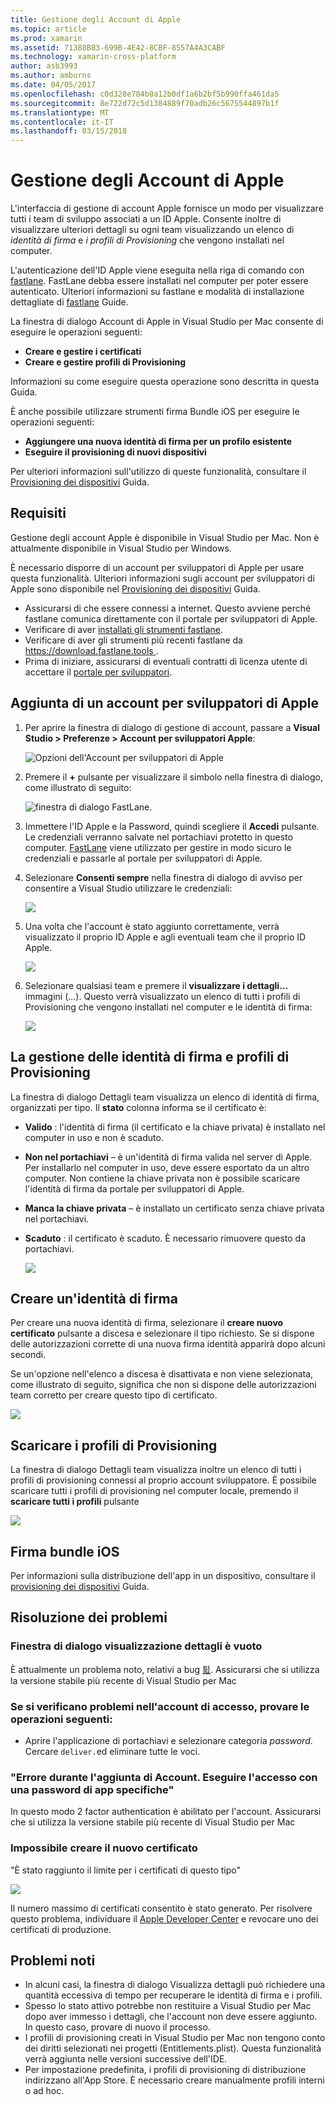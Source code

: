 ```yaml
---
title: Gestione degli Account di Apple
ms.topic: article
ms.prod: xamarin
ms.assetid: 71388B83-699B-4E42-8CBF-8557A4A3CABF
ms.technology: xamarin-cross-platform
author: asb3993
ms.author: amburns
ms.date: 04/05/2017
ms.openlocfilehash: c0d328e784b0a12b0df1a6b2bf5b990ffa461da5
ms.sourcegitcommit: 8e722d72c5d1384889f70adb26c5675544897b1f
ms.translationtype: MT
ms.contentlocale: it-IT
ms.lasthandoff: 03/15/2018
---
```

# <a name="apple-account-management"></a>Gestione degli Account di Apple

L'interfaccia di gestione di account Apple fornisce un modo per visualizzare tutti i team di sviluppo associati a un ID Apple. Consente inoltre di visualizzare ulteriori dettagli su ogni team visualizzando un elenco di _identità di firma_ e _i profili di Provisioning_ che vengono installati nel computer.

L'autenticazione dell'ID Apple viene eseguita nella riga di comando con [fastlane](https://fastlane.tools/). FastLane debba essere installati nel computer per poter essere autenticato. Ulteriori informazioni su fastlane e modalità di installazione dettagliate di [fastlane](~/ios/deploy-test/provisioning/fastlane/index.md) Guide.

La finestra di dialogo Account di Apple in Visual Studio per Mac consente di eseguire le operazioni seguenti:

* **Creare e gestire i certificati** 
* **Creare e gestire profili di Provisioning** 

Informazioni su come eseguire questa operazione sono descritta in questa Guida.

È anche possibile utilizzare strumenti firma Bundle iOS per eseguire le operazioni seguenti:

* **Aggiungere una nuova identità di firma per un profilo esistente** 
* **Eseguire il provisioning di nuovi dispositivi** 

Per ulteriori informazioni sull'utilizzo di queste funzionalità, consultare il [Provisioning dei dispositivi](~/ios/get-started/installation/device-provisioning/index.md) Guida.
️
## <a name="requirements"></a>Requisiti

Gestione degli account Apple è disponibile in Visual Studio per Mac. Non è attualmente disponibile in Visual Studio per Windows.

È necessario disporre di un account per sviluppatori di Apple per usare questa funzionalità. Ulteriori informazioni sugli account per sviluppatori di Apple sono disponibile nel [Provisioning dei dispositivi](~/ios/get-started/installation/device-provisioning/index.md) Guida.

- Assicurarsi di che essere connessi a internet. Questo avviene perché fastlane comunica direttamente con il portale per sviluppatori di Apple.
- Verificare di aver [installati gli strumenti fastlane](~/ios/deploy-test/provisioning/fastlane/index.md#Installation).
- Verificare di aver gli strumenti più recenti fastlane da [ https://download.fastlane.tools ](https://download.fastlane.tools).
- Prima di iniziare, assicurarsi di eventuali contratti di licenza utente di accettare il [portale per sviluppatori](https://developer.apple.com/account/).

## <a name="adding-an-apple-developer-account"></a>Aggiunta di un account per sviluppatori di Apple

1. Per aprire la finestra di dialogo di gestione di account, passare a **Visual Studio > Preferenze > Account per sviluppatori Apple**:

    ![Opzioni dell'Account per sviluppatori di Apple](apple-account-management-images/image1.png)

2. Premere il  **+**  pulsante per visualizzare il simbolo nella finestra di dialogo, come illustrato di seguito: 

    ![finestra di dialogo FastLane.](apple-account-management-images/image2.png)

4. Immettere l'ID Apple e la Password, quindi scegliere il **Accedi** pulsante. Le credenziali verranno salvate nel portachiavi protetto in questo computer. [FastLane](~/ios/deploy-test/provisioning/fastlane/index.md) viene utilizzato per gestire in modo sicuro le credenziali e passarle al portale per sviluppatori di Apple.
 
5. Selezionare **Consenti sempre** nella finestra di dialogo di avviso per consentire a Visual Studio utilizzare le credenziali:

    ![](apple-account-management-images/image4.png)

6. Una volta che l'account è stato aggiunto correttamente, verrà visualizzato il proprio ID Apple e agli eventuali team che il proprio ID Apple.

    ![](apple-account-management-images/image5.png)

7. Selezionare qualsiasi team e premere il **visualizzare i dettagli...** immagini (...). Questo verrà visualizzato un elenco di tutti i profili di Provisioning che vengono installati nel computer e le identità di firma:

    ![](apple-account-management-images/image6.png)


<a name="managing" />


## <a name="managing-signing-identities-and-provisioning-profiles"></a>La gestione delle identità di firma e profili di Provisioning

La finestra di dialogo Dettagli team visualizza un elenco di identità di firma, organizzati per tipo. Il **stato** colonna informa se il certificato è: 

* **Valido** : l'identità di firma (il certificato e la chiave privata) è installato nel computer in uso e non è scaduto.

* **Non nel portachiavi** – è un'identità di firma valida nel server di Apple. Per installarlo nel computer in uso, deve essere esportato da un altro computer. Non contiene la chiave privata non è possibile scaricare l'identità di firma da portale per sviluppatori di Apple.

* **Manca la chiave privata** – è installato un certificato senza chiave privata nel portachiavi.

* **Scaduto** : il certificato è scaduto. È necessario rimuovere questo da portachiavi.

  ![](apple-account-management-images/image7.png)

## <a name="create-a-signing-identities"></a>Creare un'identità di firma

Per creare una nuova identità di firma, selezionare il **creare nuovo certificato** pulsante a discesa e selezionare il tipo richiesto. Se si dispone delle autorizzazioni corrette di una nuova firma identità apparirà dopo alcuni secondi.

Se un'opzione nell'elenco a discesa è disattivata e non viene selezionata, come illustrato di seguito, significa che non si dispone delle autorizzazioni team corretto per creare questo tipo di certificato.

![](apple-account-management-images/image8.png)

## <a name="download-provisioning-profiles"></a>Scaricare i profili di Provisioning

La finestra di dialogo Dettagli team visualizza inoltre un elenco di tutti i profili di provisioning connessi al proprio account sviluppatore. È possibile scaricare tutti i profili di provisioning nel computer locale, premendo il **scaricare tutti i profili** pulsante

![](apple-account-management-images/image9.png)

## <a name="ios-bundle-signing"></a>Firma bundle iOS

Per informazioni sulla distribuzione dell'app in un dispositivo, consultare il [provisioning dei dispositivi](~/ios/get-started/installation/device-provisioning/index.md) Guida.

## <a name="troubleshooting"></a>Risoluzione dei problemi

### <a name="view-details-dialog-is-empty"></a>Finestra di dialogo visualizzazione dettagli è vuoto

È attualmente un problema noto, relativi a bug [&#53906;](https://bugzilla.xamarin.com/show_bug.cgi?id=53906). Assicurarsi che si utilizza la versione stabile più recente di Visual Studio per Mac

### <a name="if-you-are-experiencing-issues-logging-in-your-account-please-try-the-following"></a>Se si verificano problemi nell'account di accesso, provare le operazioni seguenti:

* Aprire l'applicazione di portachiavi e selezionare categoria *password*. Cercare `deliver.`ed eliminare tutte le voci.

### <a name="error-adding-account-please-sign-in-with-an-app-specific-password"></a>"Errore durante l'aggiunta di Account. Eseguire l'accesso con una password di app specifiche"

In questo modo 2 factor authentication è abilitato per l'account. Assicurarsi che si utilizza la versione stabile più recente di Visual Studio per Mac

### <a name="failed-to-create-new-certificate"></a>Impossibile creare il nuovo certificato
"È stato raggiunto il limite per i certificati di questo tipo"

![](apple-account-management-images/image10.png)

Il numero massimo di certificati consentito è stato generato. Per risolvere questo problema, individuare il [Apple Developer Center](https://developer.apple.com/account/ios/certificate/distribution) e revocare uno dei certificati di produzione.

## <a name="known-issues"></a>Problemi noti

* In alcuni casi, la finestra di dialogo Visualizza dettagli può richiedere una quantità eccessiva di tempo per recuperare le identità di firma e i profili.
* Spesso lo stato attivo potrebbe non restituire a Visual Studio per Mac dopo aver immesso i dettagli, che l'account non deve essere aggiunto. In questo caso, provare di nuovo il processo.
* I profili di provisioning creati in Visual Studio per Mac non tengono conto dei diritti selezionati nei progetti (Entitlements.plist). Questa funzionalità verrà aggiunta nelle versioni successive dell'IDE.
* Per impostazione predefinita, i profili di provisioning di distribuzione indirizzano all'App Store. È necessario creare manualmente profili interni o ad hoc.
